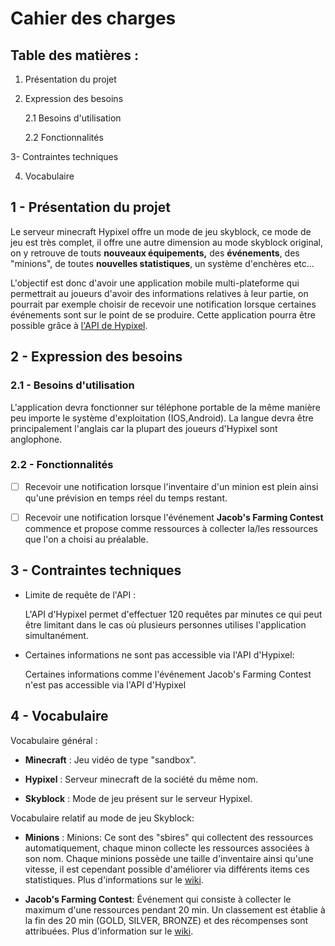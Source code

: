 # Cahier des charges

## Table des matières :

1. Présentation du projet

2. Expression des besoins
   
   2.1 Besoins d'utilisation
   
   2.2 Fonctionnalités

3- Contraintes techniques

4. Vocabulaire

## 1 - Présentation du projet

Le serveur minecraft Hypixel offre un mode de jeu skyblock, ce mode de jeu est très complet, il offre une autre dimension au mode skyblock original, on y retrouve de touts **nouveaux équipements,** des **événements**, des "minions", de toutes **nouvelles statistiques**, un système d'enchères etc...

L'objectif est donc d'avoir une application mobile multi-plateforme qui permettrait au joueurs d'avoir des informations relatives à leur partie, on pourrait par exemple choisir de recevoir une notification lorsque certaines événements sont sur le point de se produire. Cette application pourra être possible grâce à [l'API de Hypixel](https://api.hypixel.net/).

## 2 - Expression des besoins

### 2.1 - Besoins d'utilisation

L'application devra fonctionner sur téléphone portable de la même manière peu importe le système d'exploitation (IOS,Android). La langue devra être principalement l'anglais car la plupart des joueurs d'Hypixel sont anglophone.

### 2.2 - Fonctionnalités

- [ ]  Recevoir une notification lorsque l'inventaire d'un minion est plein ainsi qu'une prévision en temps réel du temps restant.

- [ ]  Recevoir une notification lorsque l'événement **Jacob's Farming Contest** commence et propose comme ressources à collecter la/les ressources que l'on a choisi au préalable.

## 3 - Contraintes techniques

- Limite de requête de l'API :
  
  L'API d'Hypixel permet d'effectuer 120 requêtes par minutes ce qui peut être limitant dans le cas où plusieurs personnes utilises l'application simultanément.

- Certaines informations ne sont pas accessible via l'API d'Hypixel:
  
  Certaines informations comme l'événement Jacob's Farming Contest n'est pas accessible via l'API d'Hypixel

## 4 - Vocabulaire

Vocabulaire général :

- **Minecraft** : Jeu vidéo de type "sandbox".

- **Hypixel** : Serveur minecraft de la société du même nom. 

- **Skyblock** : Mode de jeu présent sur le serveur Hypixel.

Vocabulaire relatif au mode de jeu Skyblock:

- **Minions** :  Minions: Ce sont des "sbires" qui collectent des ressources automatiquement, chaque minon collecte les ressources associées à son nom. Chaque minions possède une taille d'inventaire ainsi qu'une vitesse, il est cependant possible d'améliorer via différents items ces statistiques. Plus d'informations sur le [wiki](https://hypixel-skyblock.fandom.com/wiki/Minions).

- **Jacob's Farming Contest**: Événement qui consiste à collecter le maximum d'une ressources pendant 20 min. Un classement est établie à la fin des 20 min (GOLD, SILVER, BRONZE) et des récompenses sont attribuées. Plus d'information sur le [wiki](https://hypixel-skyblock.fandom.com/wiki/Jacob%27s_Farming_Contest).
